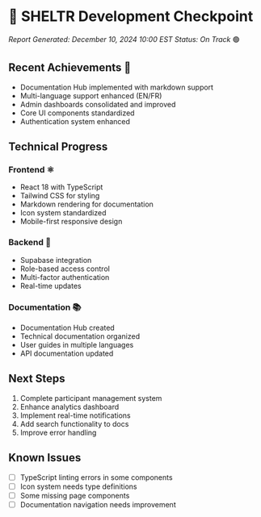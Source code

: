# 🎯 SHELTR Development Checkpoint
*Report Generated: December 10, 2024 10:00 EST*
*Status: On Track* 🟢

## Recent Achievements 🎯
- Documentation Hub implemented with markdown support
- Multi-language support enhanced (EN/FR)
- Admin dashboards consolidated and improved
- Core UI components standardized
- Authentication system enhanced

## Technical Progress
### Frontend ⚛️
- React 18 with TypeScript
- Tailwind CSS for styling
- Markdown rendering for documentation
- Icon system standardized
- Mobile-first responsive design

### Backend 🔧
- Supabase integration
- Role-based access control
- Multi-factor authentication
- Real-time updates

### Documentation 📚
- Documentation Hub created
- Technical documentation organized
- User guides in multiple languages
- API documentation updated

## Next Steps
1. Complete participant management system
2. Enhance analytics dashboard
3. Implement real-time notifications
4. Add search functionality to docs
5. Improve error handling

## Known Issues
- [ ] TypeScript linting errors in some components
- [ ] Icon system needs type definitions
- [ ] Some missing page components
- [ ] Documentation navigation needs improvement